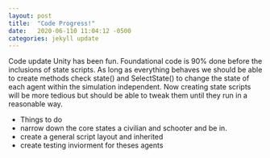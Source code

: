 ```yaml
---
layout: post
title:  "Code Progress!"
date:   2020-06-110 11:04:12 -0500
categories: jekyll update
---
```

Code update 
Unity has been fun. Foundational code is 90% done before the inclusions of state scripts. As long as everything behaves we should be able to create methods check state() and SelectState() to change the state of each agent within the simulation independent. Now creating state scripts will be more tedious but should be able to tweak them until they run in a reasonable way. 

* Things to do 
* narrow down the core states a civilian and schooter and be in. 
* create a general script layout and inherited 
* create testing inviorment for theses agents 
